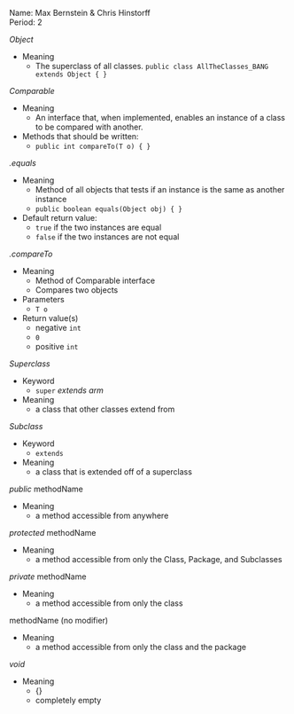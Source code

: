 Name: Max Bernstein & Chris Hinstorff<br>
Period: 2

*Object*
* Meaning
  * The superclass of all classes.
  `public class AllTheClasses_BANG extends Object { }`  

*Comparable*
* Meaning
  * An interface that, when implemented, enables an instance of a class to be compared with another.
* Methods that should be written:
  * `public int compareTo(T o) { }` 

*.equals*
* Meaning
  * Method of all objects that tests if an instance is the same as another instance
  * `public boolean equals(Object obj) { }`
* Default return value:
  * `true` if the two instances are equal
  * `false` if the two instances are not equal

*.compareTo*
* Meaning
  * Method of Comparable interface
  * Compares two objects
* Parameters
  * `T o`
* Return value(s)
  * negative `int`
  * `0`
  * positive `int`

*Superclass*
* Keyword
  * `super` *extends arm*
* Meaning
  * a class that other classes extend from

*Subclass*
* Keyword
  * `extends`
* Meaning
  * a class that is extended off of a superclass

*public* methodName
* Meaning
  * a method accessible from anywhere

*protected* methodName 
* Meaning
  * a method accessible from only the Class, Package, and Subclasses

*private* methodName
* Meaning
  * a method accessible from only the class

methodName (no modifier)
* Meaning
  * a method accessible from only the class and the package

*void*
* Meaning
  * {}
  * completely empty